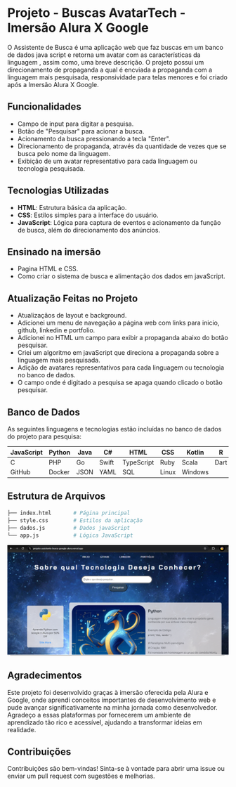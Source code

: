 # Projeto - Buscas AvatarTech - Imersão Alura X Google

O Assistente de Busca é uma aplicação web que faz buscas em um banco de dados java script e retorna um avatar com as características da linguagem , assim como, uma breve descrição.
O projeto possui um direcionamento de propaganda a qual é encviada a propaganda com a linguagem mais pesquisada, responsividade para telas menores e foi criado após a Imersão Alura X Google.

## Funcionalidades

- Campo de input para digitar a pesquisa.
- Botão de "Pesquisar" para acionar a busca.
- Acionamento da busca pressionando a tecla "Enter".
- Direcionamento de propaganda, através da quantidade de vezes que se busca pelo nome da linguagem.
- Exibição de um avatar representativo para cada linguagem ou tecnologia pesquisada.

## Tecnologias Utilizadas

- **HTML**: Estrutura básica da aplicação.
- **CSS**: Estilos simples para a interface do usuário.
- **JavaScript**: Lógica para captura de eventos e acionamento da função de busca, além do direcionamento dos anúncios.

## Ensinado na imersão
- Pagina HTML e CSS.
- Como criar o sistema de busca e alimentação dos dados em javaScript.

## Atualização Feitas no Projeto
- Atualizaçãos de layout e background.
- Adicionei um menu de navegação a página web com links para inicio, github, linkedin e portfolio.
- Adicionei no HTML um campo para exibir a propaganda abaixo do botão pesquisar.
- Criei um algoritmo em javaScript que direciona a propaganda sobre a linguagem mais pesquisada.
- Adição de avatares representativos para cada linguagem ou tecnologia no banco de dados.
- O campo onde é digitado a pesquisa se apaga quando clicado o botão pesquisar.


## Banco de Dados
As seguintes linguagens e tecnologias estão incluídas no banco de dados do projeto para pesquisa:

| JavaScript | Python    | Java      | C#        | HTML       | CSS       | Kotlin    | R         | C++        | Assembly  |
|------------|-----------|-----------|-----------|------------|-----------|-----------|-----------|------------|-----------|
| C          | PHP       | Go        | Swift     | TypeScript | Ruby      | Scala     | Dart      | Rust       | Perl      |
| GitHub     | Docker    | JSON      | YAML      | SQL        | Linux     | Windows   |           |            |           |

## Estrutura de Arquivos

```bash
├── index.html       # Página principal
├── style.css        # Estilos da aplicação
├── dados.js         # Dados javaScript  
└── app.js           # Lógica JavaScript
```

![Texto Alternativo](img/site.png)

## Agradecimentos
Este projeto foi desenvolvido graças à imersão oferecida pela Alura e Google, onde aprendi conceitos importantes de desenvolvimento web e pude avançar significativamente na minha jornada como desenvolvedor. Agradeço a essas plataformas por fornecerem um ambiente de aprendizado tão rico e acessível, ajudando a transformar ideias em realidade.

## Contribuições
Contribuições são bem-vindas! Sinta-se à vontade para abrir uma issue ou enviar um pull request com sugestões e melhorias.
